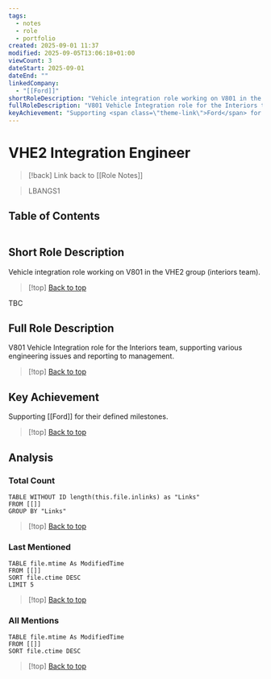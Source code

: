```yaml
---
tags:
  - notes
  - role
  - portfolio
created: 2025-09-01 11:37
modified: 2025-09-05T13:06:18+01:00
viewCount: 3
dateStart: 2025-09-01
dateEnd: ""
linkedCompany:
  - "[[Ford]]"
shortRoleDescription: "Vehicle integration role working on V801 in the VHE2 group (interiors team)."
fullRoleDescription: "V801 Vehicle Integration role for the Interiors team, supporting various engineering issues and reporting to management."
keyAchievement: "Supporting <span class=\"theme-link\">Ford</span> for their defined milestones."
---
```

# VHE2 Integration Engineer

> [!back] Link back to [[Role Notes]]

> LBANGS1

## Table of Contents
```table-of-contents
```

## Short Role Description

Vehicle integration role working on V801 in the VHE2 group (interiors team).

>[!top] [Back to top](#Table%20of%20Contents)

TBC

## Full Role Description

V801 Vehicle Integration role for the Interiors team, supporting various engineering issues and reporting to management.

>[!top] [Back to top](#Table%20of%20Contents)

## Key Achievement

Supporting [[Ford]] for their defined milestones.

>[!top] [Back to top](#Table%20of%20Contents)

## Analysis

### Total Count

```dataview
TABLE WITHOUT ID length(this.file.inlinks) as "Links"
FROM [[]]
GROUP BY "Links"
```

>[!top] [Back to top](#Table%20of%20Contents)

### Last Mentioned

```dataview
TABLE file.mtime As ModifiedTime
FROM [[]]
SORT file.ctime DESC
LIMIT 5
```

>[!top] [Back to top](#Table%20of%20Contents)

### All Mentions

```dataview
TABLE file.mtime As ModifiedTime
FROM [[]]
SORT file.ctime DESC
```

>[!top] [Back to top](#Table%20of%20Contents)